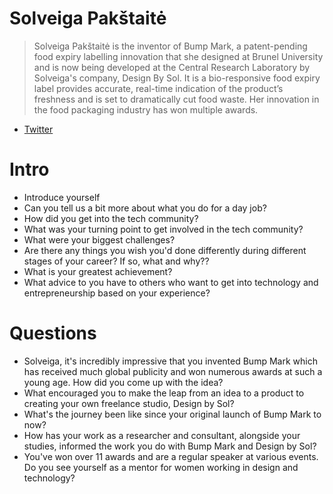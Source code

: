 # Solveiga Pakštaitė

> Solveiga Pakštaitė is the inventor of Bump Mark, a patent-pending food expiry labelling innovation that she designed at Brunel University and is now being developed at the Central Research Laboratory by Solveiga's company, Design By Sol. It is a bio-responsive food expiry label provides accurate, real-time indication of the product’s freshness and is set to dramatically cut food waste. Her innovation in the food packaging industry has won multiple awards.

* [Twitter](https://twitter.com/Design_By_Sol)

# Intro

* Introduce yourself
* Can you tell us a bit more about what you do for a day job?
* How did you get into the tech community?
* What was your turning point to get involved in the tech community?
* What were your biggest challenges?
* Are there any things you wish you'd done differently during different stages of your career? If so, what and why??
* What is your greatest achievement?
* What advice to you have to others who want to get into technology and entrepreneurship based on your experience?

# Questions
* Solveiga, it's incredibly impressive that you invented Bump Mark which has received much global publicity and won numerous awards at such a young age. How did you come up with the idea? 
* What encouraged you to make the leap from an idea to a product to creating your own freelance studio, Design by Sol?
* What's the journey been like since your original launch of Bump Mark to now?
* How has your work as a researcher and consultant, alongside your studies, informed the work you do with Bump Mark and Design by Sol?
* You've won over 11 awards and are a regular speaker at various events. Do you see yourself as a mentor for women working in design and technology?


